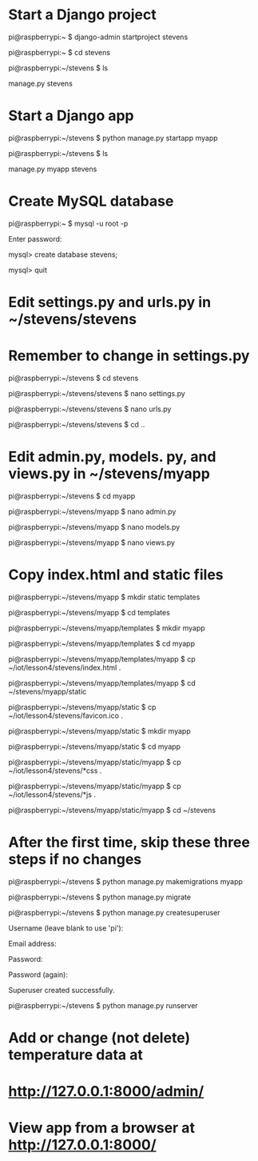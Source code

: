 # Start a Django project

pi@raspberrypi:~ $ django-admin startproject stevens

pi@raspberrypi:~ $ cd stevens

pi@raspberrypi:~/stevens $ ls

manage.py  stevens

# Start a Django app

pi@raspberrypi:~/stevens $ python manage.py startapp myapp

pi@raspberrypi:~/stevens $ ls

manage.py  myapp  stevens

# Create MySQL database

pi@raspberrypi:~ $ mysql -u root -p

Enter password: <PASSWORD>

mysql> create database stevens;

mysql> quit

# Edit settings.py and urls.py in ~/stevens/stevens

# Remember to change <PASSWORD> in settings.py

pi@raspberrypi:~/stevens $ cd stevens

pi@raspberrypi:~/stevens/stevens $ nano settings.py

pi@raspberrypi:~/stevens/stevens $ nano urls.py

pi@raspberrypi:~/stevens/stevens $ cd ..

# Edit admin.py, models. py, and views.py in ~/stevens/myapp

pi@raspberrypi:~/stevens $ cd myapp

pi@raspberrypi:~/stevens/myapp $ nano admin.py

pi@raspberrypi:~/stevens/myapp $ nano models.py

pi@raspberrypi:~/stevens/myapp $ nano views.py

# Copy index.html and static files

pi@raspberrypi:~/stevens/myapp $ mkdir static templates

pi@raspberrypi:~/stevens/myapp $ cd templates

pi@raspberrypi:~/stevens/myapp/templates $ mkdir myapp

pi@raspberrypi:~/stevens/myapp/templates $ cd myapp

pi@raspberrypi:~/stevens/myapp/templates/myapp $ cp ~/iot/lesson4/stevens/index.html .

pi@raspberrypi:~/stevens/myapp/templates/myapp $ cd ~/stevens/myapp/static

pi@raspberrypi:~/stevens/myapp/static $ cp ~/iot/lesson4/stevens/favicon.ico .

pi@raspberrypi:~/stevens/myapp/static $ mkdir myapp

pi@raspberrypi:~/stevens/myapp/static $ cd myapp

pi@raspberrypi:~/stevens/myapp/static/myapp $ cp ~/iot/lesson4/stevens/*css .

pi@raspberrypi:~/stevens/myapp/static/myapp $ cp ~/iot/lesson4/stevens/*js .

pi@raspberrypi:~/stevens/myapp/static/myapp $ cd ~/stevens

# After the first time, skip these three steps if no changes

pi@raspberrypi:~/stevens $ python manage.py makemigrations myapp

pi@raspberrypi:~/stevens $ python manage.py migrate

pi@raspberrypi:~/stevens $ python manage.py createsuperuser

Username (leave blank to use 'pi'): <username>

Email address: <email address>

Password: <password>

Password (again): <password>

Superuser created successfully.

pi@raspberrypi:~/stevens $ python manage.py runserver

# Add or change (not delete) temperature data at

# http://127.0.0.1:8000/admin/

# View app from a browser at http://127.0.0.1:8000/
